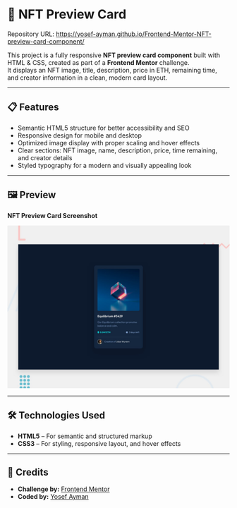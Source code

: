 # 🎨 NFT Preview Card

Repository URL: https://yosef-ayman.github.io/Frontend-Mentor-NFT-preview-card-component/

This project is a fully responsive **NFT preview card component** built with HTML & CSS, created as part of a **Frontend Mentor** challenge.  
It displays an NFT image, title, description, price in ETH, remaining time, and creator information in a clean, modern card layout.

---

## 📋 Features
- Semantic HTML5 structure for better accessibility and SEO  
- Responsive design for mobile and desktop  
- Optimized image display with proper scaling and hover effects  
- Clear sections: NFT image, name, description, price, time remaining, and creator details  
- Styled typography for a modern and visually appealing look  

---

## 🖼 Preview
**NFT Preview Card Screenshot**

![Preview Screenshot](preview.jpg)  

---

## 🛠 Technologies Used
- **HTML5** – For semantic and structured markup  
- **CSS3** – For styling, responsive layout, and hover effects  

---

## 📜 Credits
- **Challenge by:** [Frontend Mentor](https://www.frontendmentor.io?ref=challenge)  
- **Coded by:** [Yosef Ayman](https://github.com/Yosef-Ayman)
